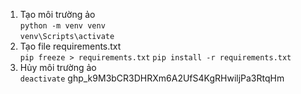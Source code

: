 1. Tạo môi trường ảo  
`python -m venv venv`  
`venv\Scripts\activate`  
2. Tạo file requirements.txt  
`pip freeze > requirements.txt`
`pip install -r requirements.txt`
3. Hủy môi trường ảo  
`deactivate`
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